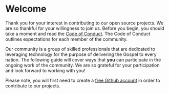 # Welcome

Thank you for your interest in contributing to our open source projects.  We are so thankful for your willingness to join us.  Before you begin, you should take a moment and read the [Code of Conduct](/code-of-conduct).  The Code of Conduct outlines expectations for each member of the community.

Our community is a group of skilled professionals that are dedicated to leveraging technology for the purpose of delivering the Gospel to every nation.  The following guide will cover ways that **you** can participate in the ongoing work of the community.  We are so grateful for your participation and look forward to working with you!

<div class="alert bg-info text-black" role="info">
    <p><i class="icon-picons-directions-2"></i> Please note, you will first need to create a <a href="https://github.com/" target="_blank">free Github account</a> in order to contribute to our projects.</p>
</div>
